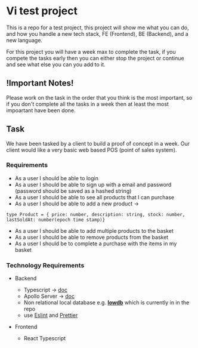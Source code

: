 # Vi test project

This is a repo for a test project, this project will show me what you can do, and how you handle a new tech stack, FE (Frontend), BE (Backend), and a new language.

For this project you will have a week max to complete the task, if you compete the tasks early then you can either stop the project or continue and see what else you can you add to it.

## !Important Notes!

Please work on the task in the order that you think is the most important, so if you don't complete all the tasks in a week then at least the most impoartant have been done.

## Task

We have been tasked by a client to build a proof of concept in a week. Our client would like a very basic web based POS (point of sales system).

### Requirements

- As a user I should be able to login
- As a user I should be able to sign up with a email and password (password should be saved as a hashed string)
- As a user I should be able to see all products that I can purchase
- As a user I should be able to add a new product →

```tsx
type Product = { price: number, description: string, stock: number, lastSoldAt: number(epoch time stamp)}
```

- As a user I should be able to add multiple products to the basket
- As a user I should be able to remove products from the basket
- As a user I should be to complete a purchase with the items in my basket

### Technology Requirements

- Backend

  - Typescript → [doc](https://www.typescriptlang.org/)
  - Apollo Server → [doc](https://www.apollographql.com/docs/apollo-server/)
  - Non relational local database e.g. **[lowdb](https://www.npmjs.com/package/lowdb)** which is currently in in the repo
  - use [Eslint](https://eslint.org/) and [Prettier](https://prettier.io/)

- Frontend
  - React Typescript
 
 

